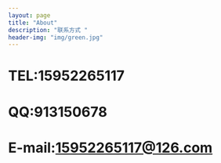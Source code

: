 ```yaml
---
layout: page
title: "About"
description: "联系方式 " 
header-img: "img/green.jpg"
---
```


# TEL:15952265117
# QQ:913150678
# E-mail:15952265117@126.com






